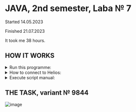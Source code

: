 # JAVA, 2nd semester, Laba № 7
Started 14.05.2023

Finished 21.07.2023

It took me 38 hours.

## HOW IT WORKS

<details><summary>Run this programme:</summary>


Connect to Helios -> run Server -> run Client -> register -> login -> enjoy commands!

</details>

<details><summary>How to connect to Helios:</summary>

```
 ssh -p2222 -L 5432:pg:5432 sXXXXXX@helios.cs.ifmo.ru
```
For example, for me it becomes:
```
ssh -p2222 -L 5432:pg:5432 s368924@helios.cs.ifmo.ru
```
Enter the password.

<hr/>

Enter:
``` 
cat .pgpass
```
You get:
```
*:*:*:sXXXXXX:[password]
```
The password is to be stored in *db.cfg* (for connection to server)

</details>

<details><summary>Execute script manual:</summary>

Firstly, register, then login. Then:

```
execute_script
C:\Z\ITMO\LabaN7\Client\src\files\inp.txt
```

</details>

## THE TASK, variant № 9844

![image](https://github.com/cgsg-tt6ITMO/s2-java-lab7/assets/76934492/2b20f055-35b0-4a6d-be93-8e40f2a4a0c7)


